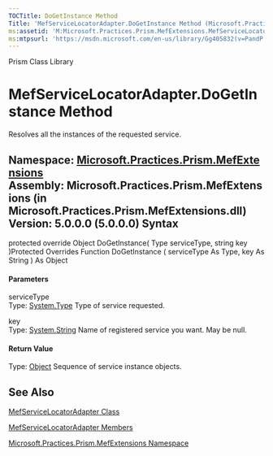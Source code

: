 ```yaml
---
TOCTitle: DoGetInstance Method
Title: 'MefServiceLocatorAdapter.DoGetInstance Method (Microsoft.Practices.Prism.MefExtensions)'
ms:assetid: 'M:Microsoft.Practices.Prism.MefExtensions.MefServiceLocatorAdapter.DoGetInstance(System.Type,System.String)'
ms:mtpsurl: 'https://msdn.microsoft.com/en-us/library/Gg405832(v=PandP.50)'
---
```


Prism Class Library

MefServiceLocatorAdapter.DoGetInstance Method
=================================================

Resolves all the instances of the requested service.

**Namespace:** [Microsoft.Practices.Prism.MefExtensions](https://msdn.microsoft.com/n:microsoft.practices.prism.mefextensions)
**Assembly:** Microsoft.Practices.Prism.MefExtensions (in Microsoft.Practices.Prism.MefExtensions.dll) Version: 5.0.0.0 (5.0.0.0)
Syntax
------

<span id="syntaxToggle"></span>protected override Object DoGetInstance( Type serviceType, string key )Protected Overrides Function DoGetInstance ( serviceType As Type, key As String ) As Object
#### Parameters

serviceType  
Type: [System.Type](http://msdn2.microsoft.com/en-us/library/42892f65)
Type of service requested.

key  
Type: [System.String](http://msdn2.microsoft.com/en-us/library/s1wwdcbf)
Name of registered service you want. May be null.

#### Return Value

Type: [Object](http://msdn2.microsoft.com/en-us/library/e5kfa45b)
Sequence of service instance objects.

See Also
--------


[MefServiceLocatorAdapter Class](https://msdn.microsoft.com/t:microsoft.practices.prism.mefextensions.mefservicelocatoradapter)

[MefServiceLocatorAdapter Members](https://msdn.microsoft.com/allmembers.t:microsoft.practices.prism.mefextensions.mefservicelocatoradapter)

[Microsoft.Practices.Prism.MefExtensions Namespace](https://msdn.microsoft.com/n:microsoft.practices.prism.mefextensions)
